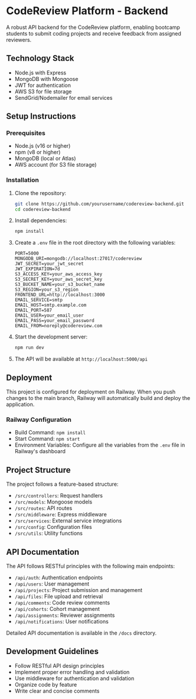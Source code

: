 # CodeReview Platform - Backend

A robust API backend for the CodeReview platform, enabling bootcamp students to submit coding projects and receive feedback from assigned reviewers.

## Technology Stack

- Node.js with Express
- MongoDB with Mongoose
- JWT for authentication
- AWS S3 for file storage
- SendGrid/Nodemailer for email services

## Setup Instructions

### Prerequisites

- Node.js (v16 or higher)
- npm (v8 or higher)
- MongoDB (local or Atlas)
- AWS account (for S3 file storage)

### Installation

1. Clone the repository:

   ```bash
   git clone https://github.com/yourusername/codereview-backend.git
   cd codereview-backend
   ```

2. Install dependencies:

   ```bash
   npm install
   ```

3. Create a `.env` file in the root directory with the following variables:

   ```
   PORT=5000
   MONGODB_URI=mongodb://localhost:27017/codereview
   JWT_SECRET=your_jwt_secret
   JWT_EXPIRATION=7d
   S3_ACCESS_KEY=your_aws_access_key
   S3_SECRET_KEY=your_aws_secret_key
   S3_BUCKET_NAME=your_s3_bucket_name
   S3_REGION=your_s3_region
   FRONTEND_URL=http://localhost:3000
   EMAIL_SERVICE=smtp
   EMAIL_HOST=smtp.example.com
   EMAIL_PORT=587
   EMAIL_USER=your_email_user
   EMAIL_PASS=your_email_password
   EMAIL_FROM=noreply@codereview.com
   ```

4. Start the development server:

   ```bash
   npm run dev
   ```

5. The API will be available at `http://localhost:5000/api`

## Deployment

This project is configured for deployment on Railway. When you push changes to the main branch, Railway will automatically build and deploy the application.

### Railway Configuration

- Build Command: `npm install`
- Start Command: `npm start`
- Environment Variables: Configure all the variables from the `.env` file in Railway's dashboard

## Project Structure

The project follows a feature-based structure:

- `/src/controllers`: Request handlers
- `/src/models`: Mongoose models
- `/src/routes`: API routes
- `/src/middleware`: Express middleware
- `/src/services`: External service integrations
- `/src/config`: Configuration files
- `/src/utils`: Utility functions

## API Documentation

The API follows RESTful principles with the following main endpoints:

- `/api/auth`: Authentication endpoints
- `/api/users`: User management
- `/api/projects`: Project submission and management
- `/api/files`: File upload and retrieval
- `/api/comments`: Code review comments
- `/api/cohorts`: Cohort management
- `/api/assignments`: Reviewer assignments
- `/api/notifications`: User notifications

Detailed API documentation is available in the `/docs` directory.

## Development Guidelines

- Follow RESTful API design principles
- Implement proper error handling and validation
- Use middleware for authentication and validation
- Organize code by feature
- Write clear and concise comments
